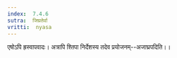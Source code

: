 ```yaml
---
index:  7.4.6
sutra:  जिघ्रतेर्वा
vritti:  nyasa
---
```


एषोऽपि ह्रस्वापवादः। अत्रापि श्तिपा निर्देशस्य तदेव प्रयोजनम्--अजाघ्रपदिति।।

